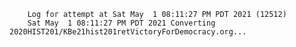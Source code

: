         Log for attempt at Sat May  1 08:11:27 PM PDT 2021 (12512)
        Sat May  1 08:11:27 PM PDT 2021 Converting 2020HIST201/KBe21hist201retVictoryForDemocracy.org...
